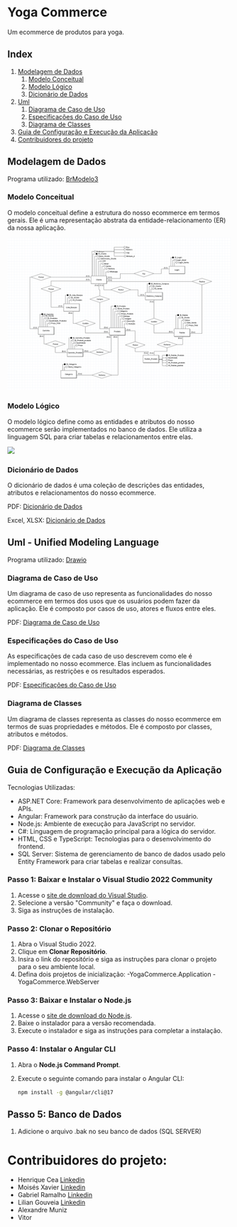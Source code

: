 # Yoga Commerce
Um ecommerce de produtos para yoga.

## Index 
1. [Modelagem de Dados](#modelagem)  
    1. [Modelo Conceitual](#mconceitual)  
    2. [Modelo Lógico](#mlogico)  
    3. [Dicionário de Dados](#mdicionario)  
2. [Uml](#uml) 
    1. [Diagrama de Caso de Uso](#ucasouso)  
    2. [Especificações do Caso de Uso](#uespecificacoes)  
    3. [Diagrama de Classes](#uclasses)  
3. [Guia de Configuração e Execução da Aplicação](#guia)
4. [Contribuidores do projeto](#contribuidores)

<a name="modelagem"/>

## Modelagem de Dados
Programa utilizado: [BrModelo3](http://www.sis4.com/brmodelo/)

<a name="mconceitual"/>

### Modelo Conceitual
O modelo conceitual define a estrutura do nosso ecommerce em termos gerais. Ele é uma representação abstrata da
entidade-relacionamento (ER) da nossa aplicação.

<img src="/Banco%20de%20Dados/Modelagem%20de%20Dados/Modelo%20Conceitual.png">

<a name="mlogico"/>

### Modelo Lógico
O modelo lógico define como as entidades e atributos do nosso ecommerce serão implementados no banco de dados. Ele
utiliza a linguagem SQL para criar tabelas e relacionamentos entre elas.

<img src="/Banco%20de%20Dados/Modelagem%20de%20Dados/Modelo%20L%C3%B3gico.png">

<a name="mdicionario"/>

### Dicionário de Dados
O dicionário de dados é uma coleção de descrições das entidades, atributos e relacionamentos do nosso ecommerce.

PDF: [Dicionário de Dados](https://github.com/henriquecea/YogaCommerce/blob/master/Banco%20de%20Dados/Modelagem%20de%20Dados/Dicion%C3%A1rio%20de%20Dados.pdf)

Excel, XLSX: [Dicionário de Dados](https://github.com/henriquecea/YogaCommerce/blob/master/Banco%20de%20Dados/Modelagem%20de%20Dados/Dicion%C3%A1rio%20de%20Dados.xlsx)

<a name="uml"/>

## Uml - Unified Modeling Language
Programa utilizado: [Drawio](https://app.diagrams.net/)

<a name="ucasouso"/>

### Diagrama de Caso de Uso
Um diagrama de caso de uso representa as funcionalidades do nosso ecommerce em termos dos usos que os usuários
podem fazer da aplicação. Ele é composto por casos de uso, atores e fluxos entre eles.

PDF: [Diagrama de Caso de Uso](https://github.com/henriquecea/YogaCommerce/blob/master/Uml/Diagrama%20Caso%20de%20Uso.pdf)

<a name="uespecificacoes"/>

### Especificações do Caso de Uso
As especificações de cada caso de uso descrevem como ele é implementado no nosso ecommerce. Elas incluem as
funcionalidades necessárias, as restrições e os resultados esperados.

PDF: [Especificações do Caso de Uso](https://github.com/henriquecea/YogaCommerce/blob/master/Uml/Especifica%C3%A7%C3%B5es%20do%20Caso%20de%20Uso.pdf)

<a name="uclasses"/>

### Diagrama de Classes
Um diagrama de classes representa as classes do nosso ecommerce em termos de suas propriedades e métodos. Ele é
composto por classes, atributos e métodos.

PDF: [Diagrama de Classes](https://github.com/henriquecea/YogaCommerce/blob/master/Uml/Diagrama%20de%20Classes.pdf)

<a name="guia"/>

## Guia de Configuração e Execução da Aplicação

Tecnologias Utilizadas:

 - ASP.NET Core: Framework para desenvolvimento de aplicações web e APIs.
 - Angular: Framework para construção da interface do usuário.
 - Node.js: Ambiente de execução para JavaScript no servidor.
 - C#: Linguagem de programação principal para a lógica do servidor.
 - HTML, CSS e TypeScript: Tecnologias para o desenvolvimento do frontend.
 - SQL Server: Sistema de gerenciamento de banco de dados usado pelo Entity Framework para criar tabelas e realizar consultas.

### Passo 1: Baixar e Instalar o Visual Studio 2022 Community

1. Acesse o [site de download do Visual Studio](https://visualstudio.microsoft.com/pt-br/downloads/).
2. Selecione a versão "Community" e faça o download.
3. Siga as instruções de instalação.

### Passo 2: Clonar o Repositório

1. Abra o Visual Studio 2022.
2. Clique em **Clonar Repositório**.
3. Insira o link do repositório e siga as instruções para clonar o projeto para o seu ambiente local.
4. Defina dois projetos de inicialização:
   -YogaCommerce.Application
   -YogaCommerce.WebServer

### Passo 3: Baixar e Instalar o Node.js

1. Acesse o [site de download do Node.js](https://nodejs.org/en/download/prebuilt-installer/current).
2. Baixe o instalador para a versão recomendada.
3. Execute o instalador e siga as instruções para completar a instalação.

### Passo 4: Instalar o Angular CLI

1. Abra o **Node.js Command Prompt**.
2. Execute o seguinte comando para instalar o Angular CLI:

   ```bash
   npm install -g @angular/cli@17
   ```

## Passo 5: Banco de Dados

1. Adicione o arquivo .bak no seu banco de dados (SQL SERVER)

<a name="contribuidores"/>

# Contribuidores do projeto:
- Henrique Cea [Linkedin](https://www.linkedin.com/in/henriquecea/)
- Moisés Xavier [Linkedin](https://www.linkedin.com/in/moises-xavier)
- Gabriel Ramalho [Linkedin](https://www.linkedin.com/in/gabriel-ramalho-6060732b5/)
- Lilian Gouveia [Linkedin](https://www.linkedin.com/in/fromlily/)
- Alexandre Muniz 
- Vitor 
